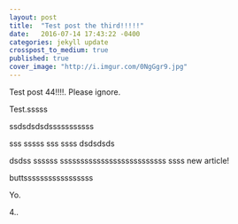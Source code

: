 ```yaml
---
layout: post
title:  "Test post the third!!!!!"
date:   2016-07-14 17:43:22 -0400
categories: jekyll update
crosspost_to_medium: true
published: true
cover_image: "http://i.imgur.com/0NgGgr9.jpg"
---
```

Test post 44!!!!. Please ignore.


Test.sssss

ssdsdsdsdsssssssssss

sss
sssss
sss
ssss
dsdsdsds

dsdss
ssssss
ssssssssssssssssssssssssss
ssss
new article!

buttsssssssssssssssss

Yo.

4..
